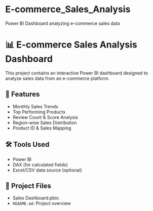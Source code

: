 # E-commerce_Sales_Analysis
Power BI Dashboard analyzing e-commerce sales data
# 📊 E-commerce Sales Analysis Dashboard

This project contains an interactive Power BI dashboard designed to analyze sales data from an e-commerce platform.


## 🚀 Features
- Monthly Sales Trends
- Top Performing Products
- Review Count & Score Analysis
- Region-wise Sales Distribution
- Product ID & Sales Mapping

## 🛠 Tools Used
- Power BI
- DAX (for calculated fields)
- Excel/CSV data source (optional)

## 📁 Project Files
- Sales Dashboard.pbix: 
- `README.md`: Project overview
